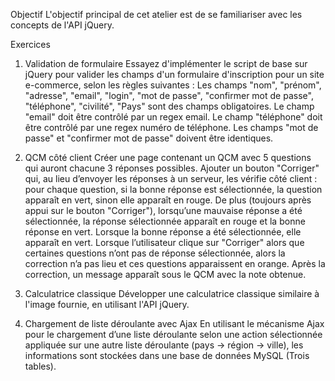 Objectif
L'objectif principal de cet atelier est de se familiariser avec les concepts de l'API jQuery.

Exercices
1. Validation de formulaire
Essayez d'implémenter le script de base sur jQuery pour valider les champs d'un formulaire d'inscription pour un site e-commerce, selon les règles suivantes :
Les champs "nom", "prénom", "adresse", "email", "login", "mot de passe", "confirmer mot de passe", "téléphone", "civilité", "Pays" sont des champs obligatoires.
Le champ "email" doit être contrôlé par un regex email.
Le champ "téléphone" doit être contrôlé par une regex numéro de téléphone.
Les champs "mot de passe" et "confirmer mot de passe" doivent être identiques.

2. QCM côté client
Créer une page contenant un QCM avec 5 questions qui auront chacune 3 réponses possibles.
Ajouter un bouton "Corriger" qui, au lieu d’envoyer les réponses à un serveur, les vérifie côté client : pour chaque question, si la bonne réponse est sélectionnée, la question apparaît en vert, sinon elle apparaît en rouge.
De plus (toujours après appui sur le bouton "Corriger"), lorsqu’une mauvaise réponse a été sélectionnée, la réponse sélectionnée apparaît en rouge et la bonne réponse en vert. Lorsque la bonne réponse a été sélectionnée, elle apparaît en vert.
Lorsque l’utilisateur clique sur "Corriger" alors que certaines questions n’ont pas de réponse sélectionnée, alors la correction n’a pas lieu et ces questions apparaissent en orange.
Après la correction, un message apparaît sous le QCM avec la note obtenue.

3. Calculatrice classique
Développer une calculatrice classique similaire à l'image fournie, en utilisant l'API jQuery.

4. Chargement de liste déroulante avec Ajax
En utilisant le mécanisme Ajax pour le chargement d’une liste déroulante selon une action sélectionnée appliquée sur une autre liste déroulante (pays → région → ville), les informations sont stockées dans une base de données MySQL (Trois tables).
